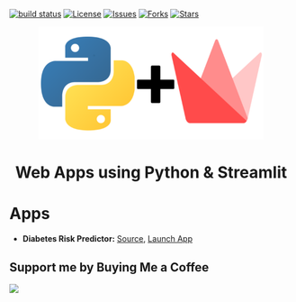 [![build status](https://travis-ci.com/amirhessam88/python-streamlit-apps.svg?branch=master)](https://travis-ci.com/github/amirhessam88/python-streamlit-apps)
[![License](https://img.shields.io/github/license/amirhessam88/python-streamlit-apps)](https://github.com/amirhessam88/python-streamlit-apps/blob/master/LICENSE)
[![Issues](https://img.shields.io/github/issues/amirhessam88/python-streamlit-apps)](https://github.com/amirhessam88/python-streamlit-apps/issues)
[![Forks](https://img.shields.io/github/forks/amirhessam88/python-streamlit-apps)](https://github.com/amirhessam88/python-streamlit-apps/network/members)
[![Stars](https://img.shields.io/github/stars/amirhessam88/python-streamlit-apps)](https://github.com/amirhessam88/python-streamlit-apps/stargazers)


<p align="center">
<a href="https://www.github.com/amirhessam88/python-streamlit-apps/">
  <img src="https://raw.githubusercontent.com/amirhessam88/python-streamlit-apps/master/assets/design/header.png" width="400"></img></a>
</p>

<h1 align="center">
    Web Apps using Python & Streamlit
</h1>


# Apps
- **Diabetes Risk Predictor:** [Source](apps/diabetes-risk-predictor/), [Launch App](apps/diabetes-risk-predictor/)



## Support me by Buying Me a Coffee

<a href="https://www.buymeacoffee.com/amirhessam"><img src="https://img.buymeacoffee.com/button-api/?text=Buy me a coffee&emoji=&slug=amirhessam&button_colour=5F7FFF&font_colour=ffffff&font_family=Cookie&outline_colour=000000&coffee_colour=FFDD00"></a>
